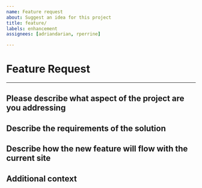 ```yaml
---
name: Feature request
about: Suggest an idea for this project
title: feature/
labels: enhancement
assignees: [adriandarian, rperrine]

---
```


# Feature Request

---

## Please describe what aspect of the project are you addressing

## Describe the requirements of the solution

## Describe how the new feature will flow with the current site

## Additional context
<!-- Add any other context or screenshots about the feature request here. -->
